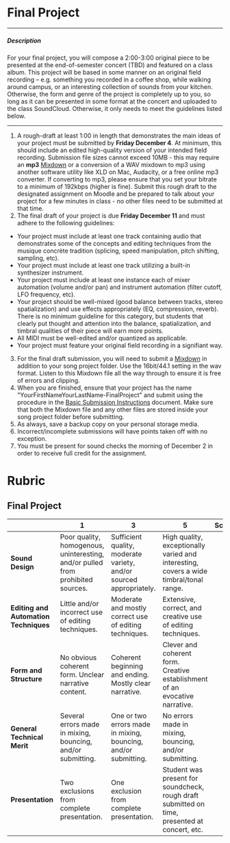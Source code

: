 # Final Project

---

##### Description
  For your final project, you will compose a 2:00-3:00 original piece to be presented at the end-of-semester concert (TBD) and featured on a class album. This project will be based in some manner on an original field recording – e.g. something you recorded in a coffee shop, while walking around campus, or an interesting collection of sounds from your kitchen. Otherwise, the form and genre of the project is completely up to you, so long as it can be presented in some format at the concert and uploaded to the class SoundCloud. Otherwise, it only needs to meet the guidelines listed below.

---

1. A rough-draft at least 1:00 in length that demonstrates the main ideas of your project must be submitted by **Friday December 4**. At minimum, this should include an edited high-quality version of your intended field recording. Submission file sizes cannot exceed 10MB - this may require an **mp3** [Mixdown](../DAW-instructions/mixing-down.md) or a conversion of a WAV mixdown to mp3 using another software utility like XLD on Mac, Audacity, or a free online mp3 converter. If converting to mp3, please ensure that you set your bitrate to a minimum of 192kbps (higher is fine). Submit this rough draft to the designated assignment on Moodle and be prepared to talk about your project for a few minutes in class - no other files need to be submitted at that time.
2. The final draft of your project is due **Friday December 11** and must adhere to the following guidelines:
  * Your project must include at least one track containing audio that demonstrates some of the concepts and editing techniques from the musique concrète tradition (splicing, speed manipulation, pitch shifting, sampling, etc).
  * Your project must include at least one track utilizing a built-in synthesizer instrument.
  * Your project must include at least one instance each of mixer automation (volume and/or pan) and instrument automation (filter cutoff, LFO frequency, etc).
  * Your project should be well-mixed (good balance between tracks, stereo spatialization) and use effects appropriately (EQ, compression, reverb). There is no minimum guideline for this category, but students that clearly put thought and attention into the balance, spatialization, and timbral qualities of their piece will earn more points.
  * All MIDI must be well-edited and/or quantized as applicable.
  * Your project must feature your original field recording in a signifiant way.
3. For the final draft submission, you will need to submit a [Mixdown](../DAW-instructions/mixing-down.md) in addition to your song project folder. Use the 16bit/44.1 setting in the wav format. Listen to this Mixdown file all the way through to ensure it is free of errors and clipping.
4. When you are finished, ensure that your project has the name "YourFirstNameYourLastName-FinalProject" and submit using the procedure in the [Basic Submission Instructions](../DAW-instructions/basic-submission-instructions.md#submitting-a-song) document. Make sure that both the Mixdown file and any other files are stored inside your song project folder before submitting.
5. As always, save a backup copy on your personal storage media.
6. Incorrect/incomplete submissions will have points taken off with no exception.
7. You must be present for sound checks the morning of December 2 in order to receive full credit for the assignment.

# Rubric
## Final Project

| | **1** | **3** | **5** | **Score**
| --- | --- | --- | --- | ---
| **Sound Design** | Poor quality, homogenous, uninteresting, and/or pulled from prohibited sources. | Sufficient quality, moderate variety, and/or sourced appropriately. | High quality, exceptionally varied and interesting, covers a wide timbral/tonal range. | |
| **Editing and Automation Techniques** | Little and/or incorrect use of editing techniques. | Moderate and mostly correct use of editing techniques. | Extensive, correct, and creative use of editing techniques. | |
| **Form and Structure** | No obvious coherent form. Unclear narrative content. | Coherent beginning and ending. Mostly clear narrative. | Clever and coherent form. Creative establishment of an evocative narrative. | |
| **General Technical Merit** | Several errors made in mixing, bouncing, and/or submitting. | One or two errors made in mixing, bouncing, and/or submitting. | No errors made in mixing, bouncing, and/or submitting. | |
| **Presentation** | Two exclusions from complete presentation. | One exclusion from complete presentation.| Student was present for soundcheck, rough draft submitted on time, presented at concert, etc. | | |
